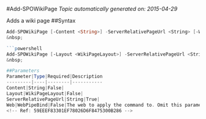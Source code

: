#Add-SPOWikiPage
*Topic automatically generated on: 2015-04-29*

Adds a wiki page
##Syntax
```powershell
Add-SPOWikiPage [-Content <String>] -ServerRelativePageUrl <String> [-Web <WebPipeBind>]```
&nbsp;

```powershell
Add-SPOWikiPage [-Layout <WikiPageLayout>] -ServerRelativePageUrl <String> [-Web <WebPipeBind>]```
&nbsp;

##Parameters
Parameter|Type|Required|Description
---------|----|--------|-----------
Content|String|False|
Layout|WikiPageLayout|False|
ServerRelativePageUrl|String|True|
Web|WebPipeBind|False|The web to apply the command to. Omit this parameter to use the current web.
<!-- Ref: 59EEEF83301EF78026D6F8475300B286 -->